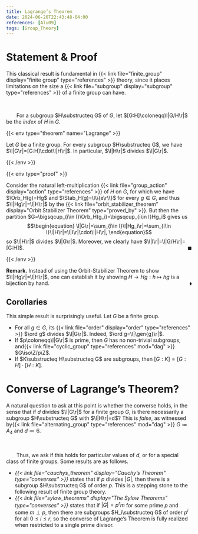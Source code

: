 ```yaml
---
title: Lagrange’s Theorem
date: 2024-06-20T22:43:48-04:00
references: [Alu09]
tags: [Group_Theory]
---
```


# Statement & Proof

This classical result is fundamental in {{< link file="finite_group" display="finite group" type="references" >}} theory, since it places limitations on the size a {{< link file="subgroup" display="subgroup" type="references" >}} of a finite group can have.

<br>

&emsp;&emsp;For a subgroup $H\substructeq G$ of $G$, let $[G:H]\coloneqq\l|G/H\r|$ be the *index* of $H$ in $G$.

{{< env type="theorem" name="Lagrange" >}}

Let $G$ be a finite group. For every subgroup $H\substructeq G$, we have $\l|G\r|=[G:H]\cdot\l|H\r|$. In particular, $\l|H\r|$ divides $\l|G\r|$.

{{< /env >}}

{{< env type="proof" >}}

Consider the natural left-multiplication {{< link file="group_action" display="action" type="references" >}} of $H$ on $G$, for which we have $\Orb_H(g)=Hg$ and $\Stab_H(g)=\l\\{e\r\\}$ for every $g\in G$, and thus $\l|Hg\r|=\l|H\r|$ by the {{< link file="orbit_stabilizer_theorem" display="Orbit Stabilizer Theorem" type="proved_by" >}}. But then the partition $G=\bigsqcup_{i\in I}\Orb_H(g_i)=\bigsqcup_{i\in I}Hg_i$ gives us
$$\begin{equation}
    \l|G\r|=\sum_{i\in I}\l|Hg_i\r|=\sum_{i\in I}\l|H\r|=\l|I\r|\cdot\l|H\r|,
\end{equation}$$
so $\l|H\r|$ divides $\l|G\r|$. Moreover, we clearly have $\l|I\r|=\l|G/H\r|=[G:H]$.<span style="float:right;">$\blacksquare$</span>

{{< /env >}}

<div class="space"></div>

**Remark.** Instead of using the Orbit-Stabilizer Theorem to show $\l|Hg\r|=\l|H\r|$, one can establish it by showing $H\to Hg:h\mapsto hg$ is a bijection by hand.<span style="float:right;">$\blacklozenge$</span>

<div class="space"></div>

## Corollaries

This simple result is surprisingly useful. Let $G$ be a finite group.
* For all $g\in G$, its {{< link file="order" display="order" type="references" >}} $\ord g$ divides $\l|G\r|$. Indeed, $\ord g=\l|\gen{g}\r|$.
* If $p\coloneqq\l|G\r|$ is prime, then $G$ has no non-trivial subgroups, and{{< link file="cyclic_group" type="references" mod="dag" >}} $G\iso\Z/p\Z$.
* If $K\substructeq H\substructeq G$ are subgroups, then $[G:K]=[G:H]\cdot[H:K]$.

# Converse of Lagrange’s Theorem?

A natural question to ask at this point is whether the converse holds, in the sense that if $d$ divides $\l|G\r|$ for a finite group $G$, is there necessarily a subgroup $H\substructeq G$ with $\l|H\r|=d$? This is *false*, as witnessed by{{< link file="alternating_group" type="references" mod="dag" >}} $G\coloneqq A_4$ and $d\coloneqq 6$.

<br>

&emsp;&emsp;Thus, we ask if this holds for particular values of $d$, or for a special class of finite groups. Some results are as follows.
* *{{< link file="cauchys_theorem" display="Cauchy’s Theorem" type="converses" >}}* states that if $p$ divides $|G|$, then there is a subgroup $H\substructeq G$ of order $p$. This is a stepping stone to the following result of finite group theory.
* *{{< link file="sylow_theorems" display="The Sylow Theorems" type="converses" >}}* states that if $|G|=p^rm$ for some prime $p$ and some $m\perp p$, then there are subgroups $H_i\substructeq G$ of order $p^i$ for all $0\leq i\leq r$, so the converse of Lagrange’s Theorem is fully realized when restricted to a single prime divisor.
